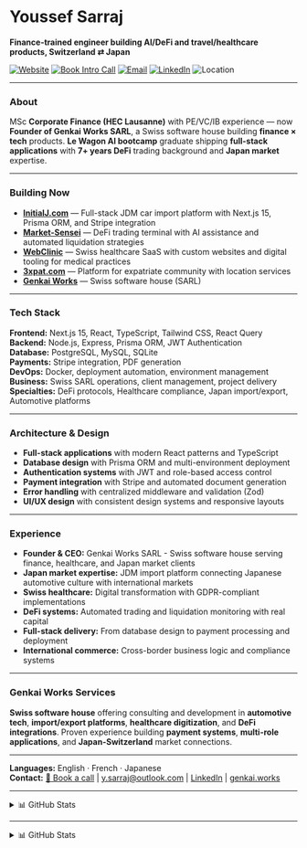 <h1 align="left">Youssef Sarraj</h1>
<p><strong>Finance-trained engineer building AI/DeFi and travel/healthcare products, Switzerland ⇄ Japan</strong></p>

<p>
  <a href="https://genkai.works"><img alt="Website" src="https://img.shields.io/badge/Website-genkai.works-informational"></a>
  <a href="https://cal.com/ysarraj/intro-call"><img alt="Book Intro Call" src="https://img.shields.io/badge/Book%20Call-cal.com-brightgreen"></a>
  <a href="mailto:y.sarraj@outlook.com"><img alt="Email" src="https://img.shields.io/badge/Email-y.sarraj%40outlook.com-blue"></a>
  <a href="https://www.linkedin.com/in/youssef-s-89474591/"><img alt="LinkedIn" src="https://img.shields.io/badge/LinkedIn-Connect-0A66C2"></a>
  <img alt="Location" src="https://img.shields.io/badge/Base-CH%20%E2%86%94%20JP-forestgreen">
</p>

---

### About
MSc **Corporate Finance (HEC Lausanne)** with PE/VC/IB experience — now **Founder of Genkai Works SARL**, a Swiss software house building **finance × tech** products. **Le Wagon AI bootcamp** graduate shipping **full-stack applications** with **7+ years DeFi** trading background and **Japan market** expertise.

---

### Building Now
- **[InitialJ.com](InitialJ.com)** — Full-stack JDM car import platform with Next.js 15, Prisma ORM, and Stripe integration
- **[Market-Sensei](www.marketsensei.app)** — DeFi trading terminal with AI assistance and automated liquidation strategies
- **[WebClinic](webclinic.ch)** — Swiss healthcare SaaS with custom websites and digital tooling for medical practices  
- **[3xpat.com](3xpat.com)** — Platform for expatriate community with location services
- **[Genkai Works](genkai.works)** — Swiss software house (SARL)

---

### Tech Stack
**Frontend:** Next.js 15, React, TypeScript, Tailwind CSS, React Query  
**Backend:** Node.js, Express, Prisma ORM, JWT Authentication  
**Database:** PostgreSQL, MySQL, SQLite  
**Payments:** Stripe integration, PDF generation  
**DevOps:** Docker, deployment automation, environment management  
**Business:** Swiss SARL operations, client management, project delivery  
**Specialties:** DeFi protocols, Healthcare compliance, Japan import/export, Automotive platforms

---

### Architecture & Design
- **Full-stack applications** with modern React patterns and TypeScript
- **Database design** with Prisma ORM and multi-environment deployment
- **Authentication systems** with JWT and role-based access control
- **Payment integration** with Stripe and automated document generation
- **Error handling** with centralized middleware and validation (Zod)
- **UI/UX design** with consistent design systems and responsive layouts

---

### Experience
- **Founder & CEO:** Genkai Works SARL - Swiss software house serving finance, healthcare, and Japan market clients
- **Japan market expertise:** JDM import platform connecting Japanese automotive culture with international markets
- **Swiss healthcare:** Digital transformation with GDPR-compliant implementations  
- **DeFi systems:** Automated trading and liquidation monitoring with real capital
- **Full-stack delivery:** From database design to payment processing and deployment
- **International commerce:** Cross-border business logic and compliance systems

---

### Genkai Works Services
**Swiss software house** offering consulting and development in **automotive tech**, **import/export platforms**, **healthcare digitization**, and **DeFi integrations**. Proven experience building **payment systems**, **multi-role applications**, and **Japan-Switzerland** market connections.

---

**Languages:** English · French · Japanese  
**Contact:** [📅 Book a call](https://cal.com/ysarraj/intro) | y.sarraj@outlook.com | [LinkedIn](https://www.linkedin.com/in/youssef-s-89474591/) | [genkai.works](https://genkai.works)

---

<details>
<summary>📊 GitHub Stats</summary>

![Youssef's GitHub stats](https://github-readme-stats.vercel.app/api?username=ysarraj&show_icons=true&theme=default&count_private=true)

</details>


---

<details>
<summary>📊 GitHub Stats</summary>

![Youssef's GitHub stats](https://github-readme-stats.vercel.app/api?username=ysarraj&show_icons=true&theme=default&count_private=true)

</details>

